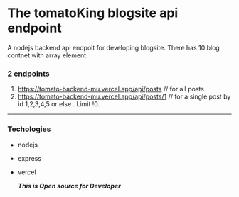 # The tomatoKing blogsite api endpoint
A nodejs backend api endpoit for developing  blogsite. There has 10 blog contnet with array element.
### 2 endpoints
1. https://tomato-backend-mu.vercel.app/api/posts // for all posts
2. https://tomato-backend-mu.vercel.app/api/posts/1 // for a single post by id 1,2,3,4,5 or else . Limit !0.
_____
### Techologies
- nodejs
- express
- vercel

  ***This is Open source for Developer***
